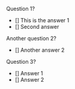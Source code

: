 Question 1?
- [] This is the answer 1
- [] Second answer

Another question 2?
- [] Another answer 2

Question 3?
- [] Answer 1
- [] Answer 2
